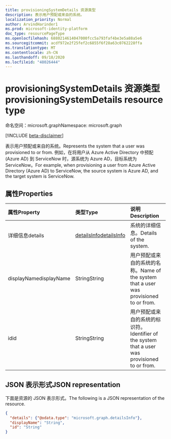 ```yaml
---
title: provisioningSystemDetails 资源类型
description: 表示用户预配或来自的系统。
localization_priority: Normal
author: ArvindHarinder1
ms.prod: microsoft-identity-platform
doc_type: resourcePageType
ms.openlocfilehash: 6880214614047000fcc5a793faf4be3e5a88a5e6
ms.sourcegitcommit: acdf972e2f25fef2c6855f6f28a63c0762228ffa
ms.translationtype: MT
ms.contentlocale: zh-CN
ms.lasthandoff: 09/18/2020
ms.locfileid: "48026444"
---
```

# <a name="provisioningsystemdetails-resource-type"></a><span data-ttu-id="bcba6-103">provisioningSystemDetails 资源类型</span><span class="sxs-lookup"><span data-stu-id="bcba6-103">provisioningSystemDetails resource type</span></span>

<span data-ttu-id="bcba6-104">命名空间：microsoft.graph</span><span class="sxs-lookup"><span data-stu-id="bcba6-104">Namespace: microsoft.graph</span></span>

[!INCLUDE [beta-disclaimer](../../includes/beta-disclaimer.md)]

<span data-ttu-id="bcba6-105">表示用户预配或来自的系统。</span><span class="sxs-lookup"><span data-stu-id="bcba6-105">Represents the system that a user was provisioned to or from.</span></span> <span data-ttu-id="bcba6-106">例如，在将用户从 Azure Active Directory 中预配 (Azure AD) 到 ServiceNow 时，源系统为 Azure AD，目标系统为 ServiceNow。</span><span class="sxs-lookup"><span data-stu-id="bcba6-106">For example, when provisioning a user from Azure Active Directory (Azure AD) to ServiceNow, the source system is Azure AD, and the target system is ServiceNow.</span></span>

## <a name="properties"></a><span data-ttu-id="bcba6-107">属性</span><span class="sxs-lookup"><span data-stu-id="bcba6-107">Properties</span></span>

| <span data-ttu-id="bcba6-108">属性</span><span class="sxs-lookup"><span data-stu-id="bcba6-108">Property</span></span>     | <span data-ttu-id="bcba6-109">类型</span><span class="sxs-lookup"><span data-stu-id="bcba6-109">Type</span></span>        | <span data-ttu-id="bcba6-110">说明</span><span class="sxs-lookup"><span data-stu-id="bcba6-110">Description</span></span> |
|:-------------|:------------|:------------|
|<span data-ttu-id="bcba6-111">详细信息</span><span class="sxs-lookup"><span data-stu-id="bcba6-111">details</span></span>|[<span data-ttu-id="bcba6-112">detailsInfo</span><span class="sxs-lookup"><span data-stu-id="bcba6-112">detailsInfo</span></span>](detailsinfo.md)|<span data-ttu-id="bcba6-113">系统的详细信息。</span><span class="sxs-lookup"><span data-stu-id="bcba6-113">Details of the system.</span></span>|
|<span data-ttu-id="bcba6-114">displayName</span><span class="sxs-lookup"><span data-stu-id="bcba6-114">displayName</span></span>|<span data-ttu-id="bcba6-115">String</span><span class="sxs-lookup"><span data-stu-id="bcba6-115">String</span></span>|<span data-ttu-id="bcba6-116">用户预配或来自的系统的名称。</span><span class="sxs-lookup"><span data-stu-id="bcba6-116">Name of the system that a user was provisioned to or from.</span></span>|
|<span data-ttu-id="bcba6-117">id</span><span class="sxs-lookup"><span data-stu-id="bcba6-117">id</span></span>|<span data-ttu-id="bcba6-118">String</span><span class="sxs-lookup"><span data-stu-id="bcba6-118">String</span></span>|<span data-ttu-id="bcba6-119">用户预配或来自的系统的标识符。</span><span class="sxs-lookup"><span data-stu-id="bcba6-119">Identifier of the system that a user was provisioned to or from.</span></span>|

## <a name="json-representation"></a><span data-ttu-id="bcba6-120">JSON 表示形式</span><span class="sxs-lookup"><span data-stu-id="bcba6-120">JSON representation</span></span>

<span data-ttu-id="bcba6-121">下面是资源的 JSON 表示形式。</span><span class="sxs-lookup"><span data-stu-id="bcba6-121">The following is a JSON representation of the resource.</span></span>

<!-- {
  "blockType": "resource",
  "optionalProperties": [

  ],
  "@odata.type": "microsoft.graph.provisioningSystemDetails",
  "baseType": null
}-->

```json
{
  "details": {"@odata.type": "microsoft.graph.detailsInfo"},
  "displayName": "String",
  "id": "String"
}
```

<!-- uuid: 16cd6b66-4b1a-43a1-adaf-3a886856ed98
2019-02-04 14:57:30 UTC -->
<!-- {
  "type": "#page.annotation",
  "description": "provisioningSystemDetails resource",
  "keywords": "",
  "section": "documentation",
  "tocPath": ""
}-->


